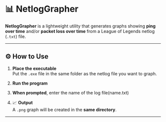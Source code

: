 # 📊 NetlogGrapher

**NetlogGrapher** is a lightweight utility that generates graphs showing **ping over time** and/or **packet loss over time** from a League of Legends netlog (`.txt`) file.

---

## ⚙️ How to Use

1. **Place the executable**  
   Put the `.exe` file in the same folder as the netlog file you want to graph.

2. **Run the program**

3. **When prompted**, enter the name of the log file(name.txt)


4. 📈 **Output**  
A `.png` graph will be created in the **same directory**.

---

